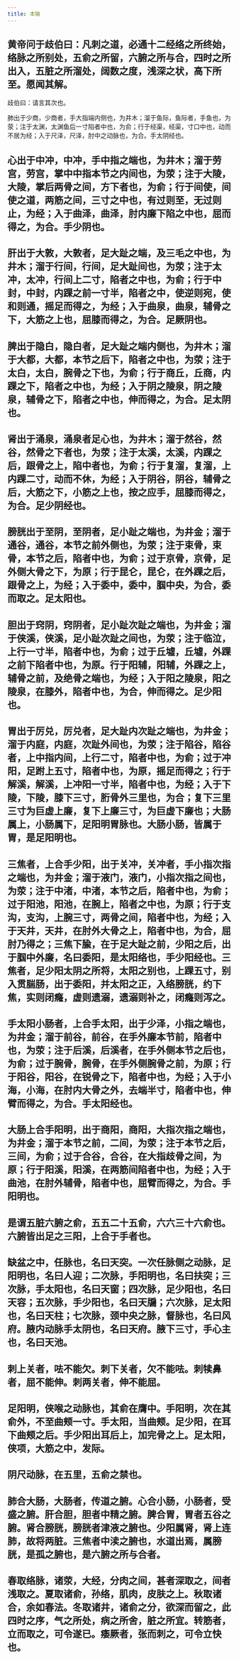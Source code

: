 ```yaml
---
title: 本输
---
```


## 黄帝问于歧伯曰：凡刺之道，必通十二经络之所终始，络脉之所别处，五俞之所留，六腑之所与合，四时之所出入，五脏之所溜处，阔数之度，浅深之状，高下所至。愿闻其解。

歧伯曰：请言其次也。

肺出于少商，少商者，手大指端内侧也，为井木；溜于鱼际，鱼际者，手鱼也，为荥；注于太渊，太渊鱼后一寸陷者中也，为俞；行于经渠，经渠，寸口中也，动而不居为经；入于尺泽，尺泽，肘中之动脉也，为合。手太阴经也。
## 心出于中冲，中冲，手中指之端也，为井木；溜于劳宫，劳宫，掌中中指本节之内间也，为荥；注于大陵，大陵，掌后两骨之间，方下者也，为俞；行于间使，间使之道，两筋之间，三寸之中也，有过则至，无过则止，为经；入于曲泽，曲泽，肘内廉下陷之中也，屈而得之，为合。手少阴也。
## 肝出于大敦，大敦者，足大趾之端，及三毛之中也，为井木；溜于行间，行间，足大趾间也，为荥；注于太冲，太冲，行间上二寸，陷者之中也，为俞；行于中封，中封，内踝之前一寸半，陷者之中，使逆则宛，使和则通，摇足而得之，为经；入于曲泉，曲泉，辅骨之下，大筋之上也，屈膝而得之，为合。足厥阴也。
## 脾出于隐白，隐白者，足大趾之端内侧也，为井木；溜于大都，大都，本节之后下，陷者之中也，为荥；注于太白，太白，腕骨之下也，为俞；行于商丘，丘商，内踝之下，陷者之中也，为经；入于阴之陵泉，阴之陵泉，辅骨之下，陷者之中也，伸而得之，为合。足太阴也。
## 肾出于涌泉，涌泉者足心也，为井木；溜于然谷，然谷，然骨之下者也，为荥；注于太溪，太溪，内踝之后，跟骨之上，陷中者也，为俞；行于复溜，复溜，上内踝二寸，动而不休，为经；入于阴谷，阴谷，辅骨之后，大筋之下，小筋之上也，按之应手，屈膝而得之，为合。足少阴经也。
## 膀胱出于至阴，至阴者，足小趾之端也，为井金；溜于通谷，通谷，本节之前外侧也，为荥；注于束骨，束骨，本节之后，陷者中也，为俞；过于京骨，京骨，足外侧大骨之下，为原；行于昆仑，昆仑，在外踝之后，跟骨之上，为经；入于委中，委中，腘中央，为合，委而取之。足太阳也。
## 胆出于窍阴，窍阴者，足小趾次趾之端也，为井金；溜于侠溪，侠溪，足小趾次趾之间也，为荥；注于临泣，上行一寸半，陷者中也，为俞；过于丘墟，丘墟，外踝之前下陷者中也，为原。行于阳辅，阳辅，外踝之上，辅骨之前，及绝骨之端也，为经；入于阳之陵泉，阳之陵泉，在膝外，陷者中也，为合，伸而得之。足少阳也。
## 胃出于厉兑，厉兑者，足大趾内次趾之端也，为井金；溜于内庭，内庭，次趾外间也，为荥；注于陷谷，陷谷者，上中指内间，上行二寸，陷者中也，为俞；过于冲阳，足跗上五寸，陷者中也，为原，摇足而得之；行于解溪，解溪，上冲阳一寸半，陷者中也，为经；入于下陵，下陵，膝下三寸，胻骨外三里也，为合；复下三里三寸为巨虚上廉，复下上廉三寸，为巨虚下廉也；大肠属上，小肠属下，足阳明胃脉也。大肠小肠，皆属于胃，是足阳明也。
## 三焦者，上合手少阳，出于关冲，关冲者，手小指次指之端也，为井金；溜于液门，液门，小指次指之间也，为荥；注于中渚，中渚，本节之后，陷者中也，为俞；过于阳池，阳池，在腕上，陷者之中也，为原；行于支沟，支沟，上腕三寸，两骨之间，陷者中也，为经；入于天井，天井，在肘外大骨之上，陷者中也，为合，屈肘乃得之；三焦下腧，在于足大趾之前，少阳之后，出于腘中外廉，名曰委阳，是太阳络也，手少阳经也。三焦者，足少阳太阴之所将，太阳之别也，上踝五寸，别入贯腨肠，出于委阳，并太阳之正，入络膀胱，约下焦，实则闭癃，虚则遗溺，遗溺则补之，闭癃则泻之。
## 手太阳小肠者，上合手太阳，出于少泽，小指之端也，为井金；溜于前谷，前谷，在手外廉本节前，陷者中也，为荥；注于后溪，后溪者，在手外侧本节之后也，为俞；过于腕骨，腕骨，在手外侧腕骨之前，为原；行于阳谷，阳谷，在锐骨之下，陷者中也，为经；入于小海，小海，在肘内大骨之外，去端半寸，陷者中也，伸臂而得之，为合。手太阳经也。
## 大肠上合手阳明，出于商阳，商阳，大指次指之端也，为井金；溜于本节之前，二间，为荥；注于本节之后，三间，为俞；过于合谷，合谷，在大指歧骨之间，为原；行于阳溪，阳溪，在两筋间陷者中也，为经；入于曲池，在肘外辅骨，陷者中也，屈臂而得之，为合。手阳明也。
## 是谓五脏六腑之俞，五五二十五俞，六六三十六俞也。六腑皆出足之三阳，上合于手者也。
## 缺盆之中，任脉也，名曰天突。一次任脉侧之动脉，足阳明也，名曰人迎；二次脉，手阳明也，名曰扶突；三次脉，手太阳也，名曰天窗；四次脉，足少阳也，名曰天容；五次脉，手少阳也，名曰天牖；六次脉，足太阳也，名曰天柱；七次脉，颈中央之脉，督脉也，名曰风府。腋内动脉手太阴也，名曰天府。腋下三寸，手心主也，名曰天池。
## 刺上关者，呿不能欠。刺下关者，欠不能呿。刺犊鼻者，屈不能伸。刺两关者，伸不能屈。
## 足阳明，侠喉之动脉也，其俞在膺中。手阳明，次在其俞外，不至曲颊一寸。手太阳，当曲颊。足少阳，在耳下曲颊之后。手少阳出耳后上，加完骨之上。足太阳，侠项，大筋之中，发际。
## 阴尺动脉，在五里，五俞之禁也。
## 肺合大肠，大肠者，传道之腑。心合小肠，小肠者，受盛之腑。肝合胆，胆者中精之腑。脾合胃，胃者五谷之腑。肾合膀胱，膀胱者津液之腑也。少阳属肾，肾上连肺，故将两脏。三焦者中渎之腑也，水道出焉，属膀胱，是孤之腑也，是六腑之所与合者。
## 春取络脉，诸荥，大经，分肉之间，甚者深取之，间者浅取之。夏取诸俞，孙络，肌肉，皮肤之上。秋取诸合，余如春法。冬取诸井，诸俞之分，欲深而留之，此四时之序，气之所处，病之所舍，脏之所宜。转筋者，立而取之，可令遂已。痿厥者，张而刺之，可令立快也。
